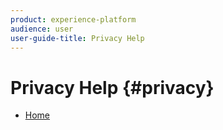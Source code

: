 ```yaml
---
product: experience-platform
audience: user
user-guide-title: Privacy Help
---
```


# Privacy Help {#privacy}

+ [Home](home.md)
